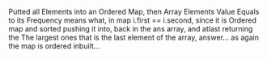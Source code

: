 Putted all Elements into an Ordered Map,
then Array Elements Value Equals to its Frequency means what,
in map i.first == i.second,
since it is Ordered map and sorted pushing it into, back in the ans array,
and atlast returning the The largest ones that is the last element of the array, answer...
as again the map is ordered inbuilt...